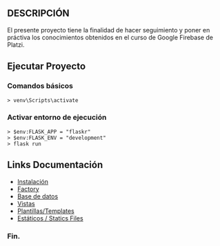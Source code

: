 ## DESCRIPCIÓN
El presente proyecto tiene la finalidad de hacer seguimiento y poner en práctiva los conocimientos obtenidos en el curso de Google Firebase de Platzi.



## Ejecutar Proyecto

### Comandos básicos

`> venv\Scripts\activate`

### Activar entorno de ejecución

    > $env:FLASK_APP = "flaskr"
    > $env:FLASK_ENV = "development"
    > flask run

## Links Documentación
- [Instalación](https://flask.palletsprojects.com/en/2.0.x/installation/ "Instalación")
- [Factory](https://flask.palletsprojects.com/en/2.0.x/tutorial/factory/ "Factory")
- [Base de datos](https://flask.palletsprojects.com/en/2.0.x/tutorial/database/ "Base de datos")
- [Vistas](https://flask.palletsprojects.com/en/2.0.x/tutorial/views/ "Vistas")
- [Plantillas/Templates](https://flask.palletsprojects.com/en/2.0.x/tutorial/templates/ "Plantillas/Templates")
- [Estáticos / Statics Files](https://flask.palletsprojects.com/en/2.0.x/tutorial/static/ "Estáticos / Statics Files")

### Fin.

